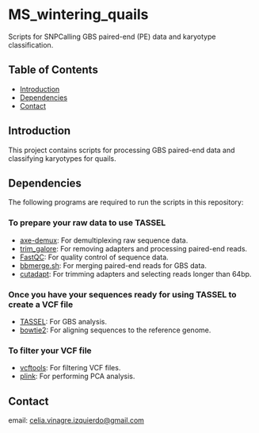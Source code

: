 # MS_wintering_quails

Scripts for SNPCalling GBS paired-end (PE) data and karyotype classification.

## Table of Contents
- [Introduction](#introduction)
- [Dependencies](#dependencies)
- [Contact](#contact)

## Introduction
This project contains scripts for processing GBS paired-end data and classifying karyotypes for quails. 

## Dependencies
The following programs are required to run the scripts in this repository:

### To prepare your raw data to use TASSEL 
- [axe-demux](https://github.com/username/axe-demux): For demultiplexing raw sequence data.
- [trim_galore](https://github.com/FelixKrueger/TrimGalore): For removing adapters and processing paired-end reads.
- [FastQC](https://www.bioinformatics.babraham.ac.uk/projects/fastqc/): For quality control of sequence data.
- [bbmerge.sh](https://jgi.doe.gov/data-and-tools/bbtools/bb-tools-user-guide/bbmerge-guide/): For merging paired-end reads for GBS data.
- [cutadapt](https://cutadapt.readthedocs.io/en/stable/): For trimming adapters and selecting reads longer than 64bp.

### Once you have your sequences ready for using TASSEL to create a VCF file
- [TASSEL](https://www.maizegenetics.net/tassel): For GBS analysis.
- [bowtie2](http://bowtie-bio.sourceforge.net/bowtie2/index.shtml): For aligning sequences to the reference genome.

### To filter your VCF file
- [vcftools](https://vcftools.github.io/): For filtering VCF files.
- [plink](https://www.cog-genomics.org/plink/): For performing PCA analysis.

## Contact

email: celia.vinagre.izquierdo@gmail.com
